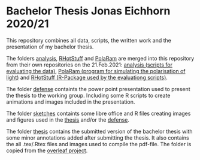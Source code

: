 # Bachelor Thesis Jonas Eichhorn 2020/21

This repository combines all data, scripts, the written work and the presentation of my bachelor thesis.

The folders [analysis](analysis), [RHotStuff](RHotStuff) and [PolaRam](PolaRam) are merged into this repository from their own repositories on the 21.Feb.2021: [analysis (scripts for evaluating the data)](https://github.com/AlreadyTakenJonas/bachelorThesis), [PolaRam (program for simulating the polarisation of light)](https://github.com/AlreadyTakenJonas/PolaRam) and [RHotStuff (R-Package used by the evaluationg scripts)](https://github.com/AlreadyTakenJonas/RHotStuff).

The folder [defense](defense) containts the power point presentation used to present the thesis to the working group. Including some R scripts to create animations and images included in the presentation.

The folder [sketches](sketches) containts some libre office and R files creating images and figures used in the [thesis](thesis) and/or the [defense](defense).

The folder [thesis](thesis) contains the submitted version of the bachelor thesis with some minor annotations added after submitting the thesis. It also contains the all .tex/.Rtex files and images used to compile the pdf-file. The folder is copied from the [overleaf project](https://www.overleaf.com/project/5fd754e7c9eaca60829b3bb6).
